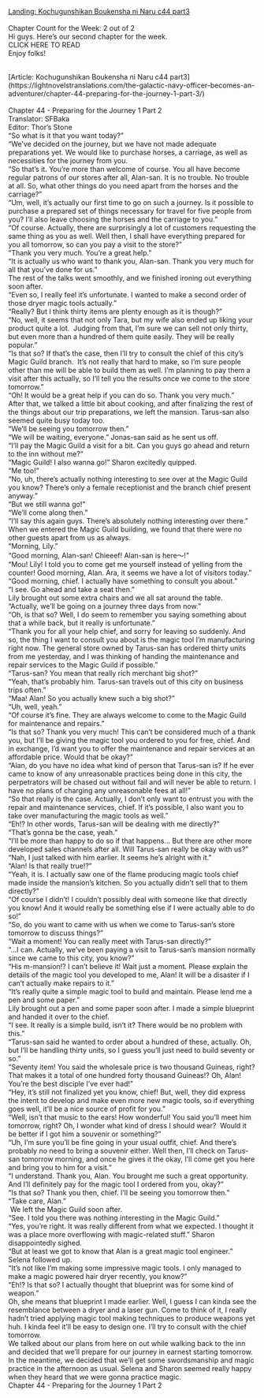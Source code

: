 [Landing: Kochugunshikan Boukensha ni Naru c44 part3](https://lightnovelstranslations.com/galactic-navy-officer-chapter-44-part-3/)
<br/><br/>
Chapter Count for the Week: 2 out of 2<br/>
Hi guys. Here’s our second chapter for the week.<br/>
CLICK HERE TO READ<br/>
Enjoy folks!<br/>

<br/>
[Article: Kochugunshikan Boukensha ni Naru c44 part3](https://lightnovelstranslations.com/the-galactic-navy-officer-becomes-an-adventurer/chapter-44-preparing-for-the-journey-1-part-3/)
<br/><br/>
Chapter 44 - Preparing for the Journey 1 Part 2<br/>
Translator: SFBaka<br/>
Editor: Thor’s Stone<br/>
“So what is it that you want today?”<br/>
“We’ve decided on the journey, but we have not made adequate preparations yet. We would like to purchase horses, a carriage, as well as necessities for the journey from you. <br/>
“So that’s it. You’re more than welcome of course. You all have become regular patrons of our stores after all, Alan-san. It is no trouble. No trouble at all. So, what other things do you need apart from the horses and the carriage?” <br/>
“Um, well, it’s actually our first time to go on such a journey. Is it possible to purchase a prepared set of things necessary for travel for five people from you? I’ll also leave choosing the horses and the carriage to you.” <br/>
“Of course. Actually, there are surprisingly a lot of customers requesting the same thing as you as well. Well then, I shall have everything prepared for you all tomorrow, so can you pay a visit to the store?” <br/>
“Thank you very much. You’re a great help.”<br/>
“It is actually us who want to thank you, Alan-san. Thank you very much for all that you’ve done for us.”<br/>
The rest of the talks went smoothly, and we finished ironing out everything soon after.  <br/>
“Even so, I really feel it’s unfortunate. I wanted to make a second order of those dryer magic tools actually.”<br/>
“Really? But I think thirty items are plenty enough as it is though?”<br/>
“No, well, it seems that not only Tara, but my wife also ended up liking your product quite a lot.  Judging from that, I’m sure we can sell not only thirty, but even more than a hundred of them quite easily. They will be really popular.”<br/>
“Is that so? If that’s the case, then I’ll try to consult the chief of this city’s Magic Guild branch.  It’s not really that hard to make, so I’m sure people other than me will be able to build them as well. I’m planning to pay them a visit after this actually, so I’ll tell you the results once we come to the store tomorrow.” <br/>
“Oh! It would be a great help if you can do so. Thank you very much.”<br/>
After that, we talked a little bit about cooking, and after finalizing the rest of the things about our trip preparations, we left the mansion. Tarus-san also seemed quite busy today too. <br/>
“We’ll be seeing you tomorrow then.”<br/>
“We will be waiting, everyone.” Jonas-san said as he sent us off. <br/>
“I’ll pay the Magic Guild a visit for a bit. Can you guys go ahead and return to the inn without me?” <br/>
“Magic Guild! I also wanna go!” Sharon excitedly quipped. <br/>
“Me too!”<br/>
“No, uh, there’s actually nothing interesting to see over at the Magic Guild you know? There’s only a female receptionist and the branch chief present anyway.”  <br/>
“But we still wanna go!” <br/>
“We’ll come along then.”<br/>
“I’ll say this again guys. There’s absolutely nothing interesting over there.”<br/>
When we entered the Magic Guild building, we found that there were no other guests apart from us as always.<br/>
“Morning, Lily.”<br/>
“Good morning, Alan-san! Chieeef! Alan-san is here〜!”<br/>
“Mou! Lily! I told you to come get me yourself instead of yelling from the counter! Good morning, Alan. Ara, it seems we have a lot of visitors today.”<br/>
“Good morning, chief. I actually have something to consult you about.”<br/>
“I see. Go ahead and take a seat then.”<br/>
Lily brought out some extra chairs and we all sat around the table.<br/>
“Actually, we’ll be going on a journey three days from now.”<br/>
“Oh, is that so? Well, I do seem to remember you saying something about that a while back, but it really is unfortunate.”  <br/>
“Thank you for all your help chief, and sorry for leaving so suddenly. And so, the thing I want to consult you about is the magic tool I’m manufacturing right now. The general store owned by Tarus-san has ordered thirty units from me yesterday, and I was thinking of handing the maintenance and repair services to the Magic Guild if possible.”  <br/>
“Tarus-san? You mean that really rich merchant big shot?”<br/>
“Yeah, that’s probably him. Tarus-san travels out of this city on business trips often.”<br/>
“Maa! Alan! So you actually knew such a big shot?”<br/>
“Uh, well, yeah.”<br/>
“Of course it’s fine. They are always welcome to come to the Magic Guild for maintenance and repairs.”<br/>
“Is that so? Thank you very much! This can’t be considered much of a thank you, but I’ll be giving the magic tool you ordered to you for free, chief. And in exchange, I’d want you to offer the maintenance and repair services at an affordable price. Would that be okay?” <br/>
“Alan, do you have no idea what kind of person that Tarus-san is? If he ever came to know of any unreasonable practices being done in this city, the perpetrators will be chased out without fail and will never be able to return. I have no plans of charging any unreasonable fees at all!” <br/>
“So that really is the case. Actually, I don’t only want to entrust you with the repair and maintenance services, chief. If it’s possible, I also want you to take over manufacturing the magic tools as well.” <br/>
“Eh!? In other words, Tarus-san will be dealing with me directly?”<br/>
“That’s gonna be the case, yeah.”<br/>
“I’ll be more than happy to do so if that happens… But there are other more developed sales channels after all. Will Tarus-san really be okay with us?”<br/>
“Nah, I just talked with him earlier. It seems he’s alright with it.”<br/>
“Alan! Is that really true!?”<br/>
“Yeah, it is. I actually saw one of the flame producing magic tools chief made inside the mansion’s kitchen. So you actually didn’t sell that to them directly?”<br/>
“Of course I didn’t! I couldn’t possibly deal with someone like that directly you know! And it would really be something else if I were actually able to do so!”<br/>
“So, do you want to came with us when we come to Tarus-san’s store tomorrow to discuss things?”<br/>
“Wait a moment! You can really meet with Tarus-san directly?” <br/>
“…I can. Actually, we’ve been paying a visit to Tarus-san’s mansion normally since we came to this city, you know?”<br/>
“His m-mansion!? I can’t believe it! Wait just a moment. Please explain the details of the magic tool you developed to me, Alan! It will be a disaster if I can’t actually make repairs to it.”<br/>
“It’s really quite a simple magic tool to build and maintain. Please lend me a pen and some paper.”<br/>
Lily brought out a pen and some paper soon after. I made a simple blueprint and handed it over to the chief. <br/>
“I see. It really is a simple build, isn’t it? There would be no problem with this.” <br/>
“Tarus-san said he wanted to order about a hundred of these, actually. Oh, but I’ll be handling thirty units, so I guess you’ll just need to build seventy or so.”<br/>
“Seventy item! You said the wholesale price is two thousand Guineas, right? That makes it a total of one hundred forty thousand Guineas!? Oh, Alan! You’re the best disciple I’ve ever had!”<br/>
“Hey, it’s still not finalized yet you know, chief! But, well, they did express the intent to develop and make even more new magic tools, so if everything goes well, it’ll be a nice source of profit for you.”<br/>
“Well, isn’t that music to the ears! How wonderful! You said you’ll meet him tomorrow, right? Oh, I wonder what kind of dress I should wear?  Would it be better if I got him a souvenir or something?”  <br/>
“Uh, I’m sure you’ll be fine going in your usual outfit, chief. And there’s probably no need to bring a souvenir either. Well then, I’ll check on Tarus-san tomorrow morning, and once he gives it the okay, I’ll come get you here and bring you to him for a visit.”<br/>
“I understand. Thank you, Alan. You brought me such a great opportunity. And I’ll definitely pay for the magic tool I ordered from you, okay?”<br/>
“Is that so? Thank you then, chief. I’ll be seeing you tomorrow then.”<br/>
“Take care, Alan.”<br/>
 We left the Magic Guild soon after.<br/>
“See. I told you there was nothing interesting in the Magic Guild.”<br/>
“Yes, you’re right. It was really different from what we expected. I thought it was a place more overflowing with magic-related stuff.” Sharon disappointedly sighed. <br/>
“But at least we got to know that Alan is a great magic tool engineer.” Selena followed up. <br/>
“It’s not like I’m making some impressive magic tools. I only managed to make a magic powered hair dryer recently, you know?”<br/>
“Eh!? Is that so? I actually thought that blueprint was for some kind of weapon.” <br/>
Oh, she means that blueprint I made earlier. Well, I guess I can kinda see the resemblance between a dryer and a laser gun. Come to think of it, I really hadn’t tried applying magic tool making techniques to produce weapons yet huh. I kinda feel it’ll be easy to design one. I’ll try to consult with the chief tomorrow. <br/>
We talked about our plans from here on out while walking back to the inn and decided that we’ll prepare for our journey in earnest starting tomorrow. In the meantime, we decided that we’ll get some swordsmanship and magic practice in the afternoon as usual. Selena and Sharon seemed really happy when they heard that we were gonna practice magic. <br/>
Chapter 44 - Preparing for the Journey 1 Part 2<br/>
